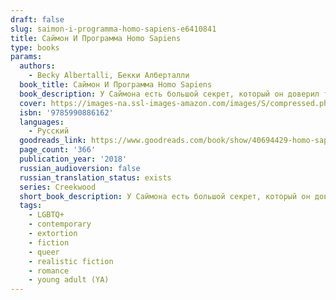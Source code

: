 ```yaml
---
draft: false
slug: saimon-i-programma-homo-sapiens-e6410841
title: Саймон И Программа Homo Sapiens
type: books
params:
  authors:
    - Becky Albertalli, Бекки Алберталли
  book_title: Саймон И Программа Homo Sapiens
  book_description: У Саймона есть большой секрет, который он доверил только Блю, своему интернет-другу. Но однажды их переписку прочитал одноклассник Мартин. Как оказалось, Мартину нравится подруга Саймона, и он решил, что шантаж — отличный шанс с ней сблизиться. На что пойдет Саймон, чтобы сохранить свой секрет?
  cover: https://images-na.ssl-images-amazon.com/images/S/compressed.photo.goodreads.com/books/1530553734i/40694429.jpg
  isbn: '9785990886162'
  languages:
    - Русский
  goodreads_link: https://www.goodreads.com/book/show/40694429-homo-sapiens
  page_count: '366'
  publication_year: '2018'
  russian_audioversion: false
  russian_translation_status: exists
  series: Creekwood
  short_book_description: У Саймона есть большой секрет, который он доверил только Блю, своему интернет-другу. Но однажды их переписку прочитал одноклассник Мартин.
  tags:
    - LGBTQ+
    - contemporary
    - extortion
    - fiction
    - queer
    - realistic fiction
    - romance
    - young adult (YA)
---
```

